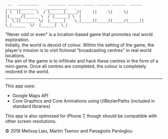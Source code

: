 ```
 __   _________    ________ ______ _____ ______ ______  _____  ______________    __________   _
| \  ||______ \  / |______|_____/|     ||     \|     \|     ||_____/|______ \  / |______| \  |
|  \_||______  \/  |______|    \_|_____||_____/|_____/|_____||    \_|______  \/  |______|  \_|  
```
"Never odd or even" is a location-based game that promotes real world exploration.  
Initially, the world is devoid of colour. Within the setting of the game, the player's mission is to visit fictional "broadcasting centres" in real world locations.  
The aim of the game is to infiltrate and hack these centres in the form of a mini-game. Once all centres are completed, the colour is completely restored in the world.  
  
--------------------------  
  
This app uses:
* Google Maps API
* Core Graphics and Core Animations using UIBezierPaths (included in standard libraries)
  
This app is also optimised for iPhone 7, though should be compatible with other screen resolutions.

© 2018 Melissa Liau, Martin Tsenov and Panagiotis Penloglou